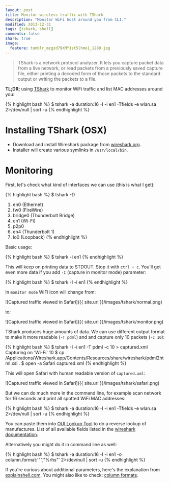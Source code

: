 ```yaml
---
layout: post
title: Monitor wireless traffic with TShark
description: "Monitor WiFi host around you from CLI."
modified: 2013-12-31
tags: [tshark, shell]
comments: false
share: true
image:
  feature: tumblr_mzgzd79XMY1st5lhmo1_1280.jpg
---
```


> TShark is a network protocol analyzer. It lets you capture packet data from a live network, or read packets from a previously saved capture file, either printing a decoded form of those packets to the standard output or writing the packets to a file. 

**TL;DR;** using [TShark](http://www.wireshark.org/docs/man-pages/tshark.html) to monitor WiFi traffic and list MAC addresses around you:

{% highlight bash %}
$ tshark -a duration:16 -I -i en1 -Tfields -e wlan.sa 2>/dev/null | sort -u
{% endhighlight %}

# Installing TShark (OSX)

 - Download and install Wireshark package from [wireshark.org](http://www.wireshark.org/download.html).
 - Installer will create various symlinks in `/usr/local/bin`.

# Monitoring

First, let's check what kind of interfaces we can use (this is what I get): 

{% highlight bash %}
$ tshark -D     
1. en0 (Ethernet)
2. fw0 (FireWire)
3. bridge0 (Thunderbolt Bridge)
4. en1 (Wi-Fi)
5. p2p0
6. en4 (Thunderbolt 1)
7. lo0 (Loopback)
{% endhighlight %}

Basic usage:

{% highlight bash %}
$ tshark -i en1
{% endhighlight %}

This will keep on printing data to STDOUT. Stop it with `ctrl + c`. You'll get even more data if you add `-I` (capture in monitor mode) parameter:

{% highlight bash %}
$ tshark -I -i en1
{% endhighlight %}

In `monitor mode` WiFi icon will change from:

![Captured traffic viewed in Safari]({{ site.url }}/images/tshark/normal.png)

to:

![Captured traffic viewed in Safari]({{ site.url }}/images/tshark/monitor.png)

TShark produces huge amounts of data. We can use different output format to make it more readable (`-T pdml`) and and capture only 10 packets (`-c 10`):

{% highlight bash %}
$ tshark -I -i en1 -T pdml -c 10 > captured.xml                                                  
Capturing on 'Wi-Fi'
10 
$ cp /Applications/Wireshark.app/Contents/Resources/share/wireshark/pdml2html.xsl . 
$ open -a Safari captured.xml 
{% endhighlight %}

This will open Safari with human readable version of `captured.xml`:

![Captured traffic viewed in Safari]({{ site.url }}/images/tshark/safari.png)

But we can do much more in the command line, for example scan network for 16 seconds and print all spotted WiFi MAC addresses:

{% highlight bash %}
$ tshark -a duration:16 -I -i en1 -Tfields -e wlan.sa 2>/dev/null | sort -u
{% endhighlight %}

You can paste them into [OUI Lookup Tool](http://www.wireshark.org/tools/oui-lookup.html) to do a reverse lookup of manufactures. List of all available fields listed in the [wireshark documentation](http://www.wireshark.org/docs/dfref/w/wlan.html). 

Alternatively you might do it in command line as well:

{% highlight bash %}
$ tshark -a duration:16 -I -i en1 -o column.format:'"","%rhs"' 2>/dev/null | sort -u
{% endhighlight %}

If you're curious about additional parameters, here's the explanation from [explainshell.com](http://explainshell.com/explain?cmd=tshark+-a+duration%3A16+-I+-i+en1+-o+column.format%3A%27%22%22%2C%22%25hs%22%27+2%3E%2Fdev%2Fnull+%7C+sort+-u). You might also like to check: [column formats](http://anonsvn.wireshark.org/viewvc/trunk/epan/column.c?view=markup&pathrev=52627).



